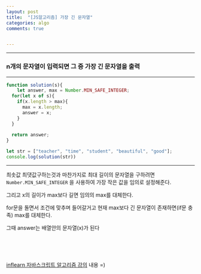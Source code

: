 ```yaml
---
layout: post
title:  "[JS알고리즘] 가장 긴 문자열"
categories: algo 
comments: true


---
```






---

### n개의 문자열이 입력되면 그 중 가장 긴 문자열을 출력

---

~~~javascript
function solution(s){
	let answer, max = Number.MIN_SAFE_INTEGER;
  for(let x of s){
    if(x.length > max){
      max = x.length;
      answer = x;
    }
  }
  
  return answer;
}

let str = ["teacher", "time", "student", "beautiful", "good"];
console.log(solution(str))
~~~



---

최솟값 최댓값구하는것과 마찬가지로 최대 길이의 문자열을 구하려면 `Number.MIN_SAFE_INTEGER` 을 사용하여 가장 작은 값을 임의로 설정해준다.

그리고 x의 길이가 max보다 길면 임의의 max를 대체한다.

for문을 돌면서 조건에 맞추며 들어갈거고 현재 max보다 긴 문자열이 존재하면(if문 충족) max를 대체한다.

그때 answer는 배열안의 문자열(x)가 된다

<br> 

<br>

<br>

[inflearn 자바스크립트 알고리즘 강의](https://www.inflearn.com/course/%EC%9E%90%EB%B0%94%EC%8A%A4%ED%81%AC%EB%A6%BD%ED%8A%B8-%EC%95%8C%EA%B3%A0%EB%A6%AC%EC%A6%98-%EB%AC%B8%EC%A0%9C%ED%92%80%EC%9D%B4/dashboard) 내용 =)




